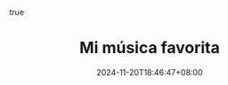 ---
title: "Mi música favorita"
date: 2024-11-20T18:46:47+08:00
draft: false
summary: "Esta página muestra albumes que me gustan"
math: true
---